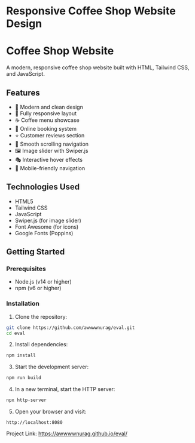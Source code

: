 # Responsive Coffee Shop Website Design
# Coffee Shop Website

A modern, responsive coffee shop website built with HTML, Tailwind CSS, and JavaScript.

## Features

- 🎨 Modern and clean design
- 📱 Fully responsive layout
- ☕ Coffee menu showcase
- 📝 Online booking system
- ⭐ Customer reviews section
- 🎯 Smooth scrolling navigation
- 🖼️ Image slider with Swiper.js
- 🎭 Interactive hover effects
- 📱 Mobile-friendly navigation

## Technologies Used

- HTML5
- Tailwind CSS
- JavaScript
- Swiper.js (for image slider)
- Font Awesome (for icons)
- Google Fonts (Poppins)

## Getting Started

### Prerequisites

- Node.js (v14 or higher)
- npm (v6 or higher)

### Installation

1. Clone the repository:
```bash
git clone https://github.com/awwwwnurag/eval.git
cd eval
```

2. Install dependencies:
```bash
npm install
```

3. Start the development server:
```bash
npm run build
```

4. In a new terminal, start the HTTP server:
```bash
npx http-server
```

5. Open your browser and visit:
```
http://localhost:8080
```

Project Link: https://awwwwnurag.github.io/eval/
